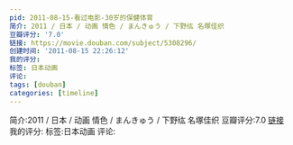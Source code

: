 ```yaml
---
pid: 2011-08-15-看过电影-30岁的保健体育
简介: 2011 / 日本 / 动画 情色 / まんきゅう / 下野纮 名塚佳织
豆瓣评分: '7.0'
链接: https://movie.douban.com/subject/5308296/
创建时间: '2011-08-15 22:26:12'
我的评分:
标签: 日本动画
评论:
tags: [douban]
categories: [timeline]
---
```

简介:2011 / 日本 / 动画 情色 / まんきゅう / 下野纮 名塚佳织
豆瓣评分:7.0
[链接](https://movie.douban.com/subject/5308296/)
我的评分:
标签:日本动画
评论:
